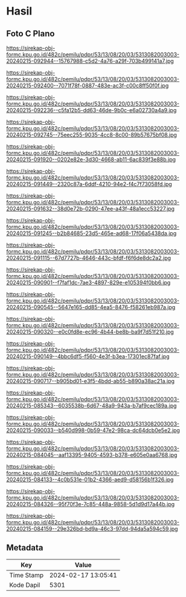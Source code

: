 # Hasil

## Foto C Plano

https://sirekap-obj-formc.kpu.go.id/482c/pemilu/pdpr/53/13/08/20/03/5313082003003-20240215-092944--15767988-c5d2-4a76-a29f-703b499141a7.jpg

https://sirekap-obj-formc.kpu.go.id/482c/pemilu/pdpr/53/13/08/20/03/5313082003003-20240215-092400--7071f78f-0887-483e-ac3f-c00c8ff50f0f.jpg

https://sirekap-obj-formc.kpu.go.id/482c/pemilu/pdpr/53/13/08/20/03/5313082003003-20240215-092236--c5fa12b5-dd63-46de-9b0c-e6a02730a4a9.jpg

https://sirekap-obj-formc.kpu.go.id/482c/pemilu/pdpr/53/13/08/20/03/5313082003003-20240215-092745--75eec255-9035-4cc8-8c00-89b57675bf08.jpg

https://sirekap-obj-formc.kpu.go.id/482c/pemilu/pdpr/53/13/08/20/03/5313082003003-20240215-091920--0202e82e-3d30-4668-ab11-6ac839f3e88b.jpg

https://sirekap-obj-formc.kpu.go.id/482c/pemilu/pdpr/53/13/08/20/03/5313082003003-20240215-091449--2320c87a-6ddf-4210-94e2-f4c7f73058fd.jpg

https://sirekap-obj-formc.kpu.go.id/482c/pemilu/pdpr/53/13/08/20/03/5313082003003-20240215-091632--38d0e72b-0290-47ee-a43f-48a1ecc53227.jpg

https://sirekap-obj-formc.kpu.go.id/482c/pemilu/pdpr/53/13/08/20/03/5313082003003-20240215-091245--b2b84685-23d5-465e-ad68-17f06a5438da.jpg

https://sirekap-obj-formc.kpu.go.id/482c/pemilu/pdpr/53/13/08/20/03/5313082003003-20240215-091115--67d7727b-4646-443c-bfdf-f6f6de8dc2a2.jpg

https://sirekap-obj-formc.kpu.go.id/482c/pemilu/pdpr/53/13/08/20/03/5313082003003-20240215-090901--f7faf1dc-7ae3-4897-829e-e105394f0bb6.jpg

https://sirekap-obj-formc.kpu.go.id/482c/pemilu/pdpr/53/13/08/20/03/5313082003003-20240215-090545--5647e165-dd85-4ea5-8476-f58261eb987a.jpg

https://sirekap-obj-formc.kpu.go.id/482c/pemilu/pdpr/53/13/08/20/03/5313082003003-20240215-090320--e0c0fd8e-ec96-4b44-be8b-ba9f7d51f210.jpg

https://sirekap-obj-formc.kpu.go.id/482c/pemilu/pdpr/53/13/08/20/03/5313082003003-20240215-090149--4bbc6df5-f560-4e3f-b3ea-17301ec87faf.jpg

https://sirekap-obj-formc.kpu.go.id/482c/pemilu/pdpr/53/13/08/20/03/5313082003003-20240215-090717--b905bd01-e3f5-4bdd-ab55-b890a38ac21a.jpg

https://sirekap-obj-formc.kpu.go.id/482c/pemilu/pdpr/53/13/08/20/03/5313082003003-20240215-085343--6035538b-6d67-48a9-943a-b7af9cec189a.jpg

https://sirekap-obj-formc.kpu.go.id/482c/pemilu/pdpr/53/13/08/20/03/5313082003003-20240215-090033--b540d998-0b59-47e2-98ca-dc64dcb0e5e2.jpg

https://sirekap-obj-formc.kpu.go.id/482c/pemilu/pdpr/53/13/08/20/03/5313082003003-20240215-084045--aaf13395-9405-4593-b378-e605e0aa6768.jpg

https://sirekap-obj-formc.kpu.go.id/482c/pemilu/pdpr/53/13/08/20/03/5313082003003-20240215-084133--4c0b531e-01b2-4366-aed9-d58156b1f326.jpg

https://sirekap-obj-formc.kpu.go.id/482c/pemilu/pdpr/53/13/08/20/03/5313082003003-20240215-084326--95f70f3e-7c85-448a-9858-5d1d9d17a44b.jpg

https://sirekap-obj-formc.kpu.go.id/482c/pemilu/pdpr/53/13/08/20/03/5313082003003-20240215-084159--29e326bd-bd9a-46c3-97dd-94da5a594c59.jpg


## Metadata

| Key        | Value               |
| ---------- | ------------------- |
| Time Stamp | 2024-02-17 13:05:41 |
| Kode Dapil | 5301                |



